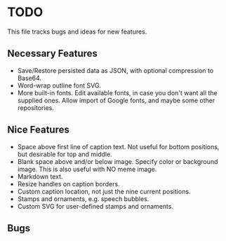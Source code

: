 # TODO

This file tracks bugs and ideas for new features.

## Necessary Features

* Save/Restore persisted data as JSON, with optional compression to Base64.
* Word-wrap outline font SVG.
* More built-in fonts.
  Edit available fonts, in case you don't want all the supplied ones.
  Allow import of Google fonts, and maybe some other repositories.

## Nice Features

* Space above first line of caption text.
  Not useful for bottom positions, but desirable for top and middle.
* Blank space above and/or below image. Specify color or background image.
  This is also useful with NO meme image.
* Markdown text.
* Resize handles on caption borders.
* Custom caption location, not just the nine current positions.
* Stamps and ornaments, e.g. speech bubbles.
* Custom SVG for user-defined stamps and ornaments.

## Bugs

